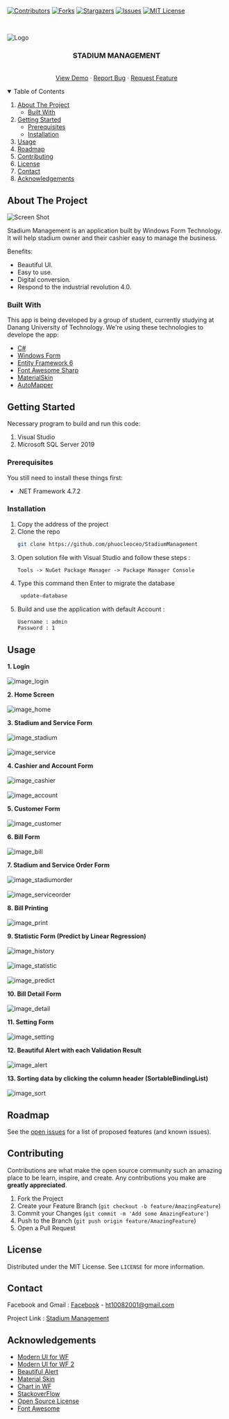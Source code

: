 [![Contributors][contributors-shield]][contributors-url]
[![Forks][forks-shield]][forks-url]
[![Stargazers][stars-shield]][stars-url]
[![Issues][issues-shield]][issues-url]
[![MIT License][license-shield]][license-url]



<!-- PROJECT LOGO -->
<br />

<p align="center">
  <p>
    <img src="https://scontent.fdad3-3.fna.fbcdn.net/v/t1.6435-9/195330762_815493585758575_987548520873735606_n.jpg?_nc_cat=100&ccb=1-3&_nc_sid=0debeb&_nc_ohc=ij4vYxZDONEAX_9m1go&_nc_ht=scontent.fdad3-3.fna&oh=c2dcfb4a69219e93d8bdd3118848ade1&oe=60E63461" alt="Logo">
  </p>

  <h3 align="center">STADIUM MANAGEMENT</h3>

  <p align="center">
    <br />
    <a href="#">View Demo</a>
    ·
    <a href="#">Report Bug</a>
    ·
    <a href="#">Request Feature</a>
  </p>
</p>

<!-- TABLE OF CONTENTS -->
<details open="open">
  <summary>Table of Contents</summary>
  <ol>
    <li>
      <a href="#about-the-project">About The Project</a>
      <ul>
        <li><a href="#built-with">Built With</a></li>
      </ul>
    </li>
    <li>
      <a href="#getting-started">Getting Started</a>
      <ul>
        <li><a href="#prerequisites">Prerequisites</a></li>
        <li><a href="#installation">Installation</a></li>
      </ul>
    </li>
    <li><a href="#usage">Usage</a></li>
    <li><a href="#roadmap">Roadmap</a></li>
    <li><a href="#contributing">Contributing</a></li>
    <li><a href="#license">License</a></li>
    <li><a href="#contact">Contact</a></li>
    <li><a href="#acknowledgements">Acknowledgements</a></li>
  </ol>
</details>



<!-- ABOUT THE PROJECT -->
## About The Project

![Screen Shot](https://scontent-hkg4-1.xx.fbcdn.net/v/t1.6435-9/196262815_815493562425244_2787253262331034431_n.jpg?_nc_cat=107&ccb=1-3&_nc_sid=0debeb&_nc_ohc=VArMYZfRGFAAX_TeB0R&_nc_ht=scontent-hkg4-1.xx&oh=d259b910f622cd75a6adcbe0a3a36143&oe=60E35618)

Stadium Management is an application built by Windows Form Technology.
It will help stadium owner and their cashier easy to manage the business. 

Benefits:
* Beautiful UI.
* Easy to use.
* Digital conversion.
* Respond to the industrial revolution 4.0.

### Built With

This app is being developed by a group of student, currently studying at Danang University of Technology. We're using these technologies to develope the app:
* [C#](https://docs.microsoft.com/en-us/dotnet/csharp/)
* [Windows Form](https://docs.microsoft.com/en-us/dotnet/desktop/winforms/?view=netframeworkdesktop-4.8)
* [Entity Framework 6](https://docs.microsoft.com/en-us/ef/ef6/)
* [Font Awesome Sharp](https://github.com/awesome-inc/FontAwesome.Sharp)
* [MaterialSkin](https://github.com/IgnaceMaes/MaterialSkin)
* [AutoMapper](https://github.com/AutoMapper/AutoMapper.EF6)


<!-- GETTING STARTED -->
## Getting Started

Necessary program to build and run this code:
  1. Visual Studio
  2. Microsoft SQL Server 2019
  

### Prerequisites

You still need to install these things first:
* .NET Framework 4.7.2


### Installation

1. Copy the address of the project
2. Clone the repo
   ```sh
   git clone https://github.com/phuocleoceo/StadiumManagement
   ```
3. Open solution file with Visual Studio and follow these steps : 
   ```
   Tools -> NuGet Package Manager -> Package Manager Console
   ```
4. Type this command then Enter to migrate the database
   ```sh
    update-database
   ```
5. Build and use the application with default Account : 
	```sh
    Username : admin
	Password : 1
   ```


<!-- USAGE EXAMPLES -->
## Usage

**1. Login**
    <br/>
    <br/>
    ![image_login](https://scontent-hkg4-1.xx.fbcdn.net/v/t1.6435-9/195136548_815493202425280_9115940674959402738_n.jpg?_nc_cat=102&ccb=1-3&_nc_sid=0debeb&_nc_ohc=dQ5kEyAjKDoAX8S1VTi&_nc_ht=scontent-hkg4-1.xx&oh=c304edd4a4d3815eb1e2b581c37c60ad&oe=60E5E1AD)
    
**2. Home Screen**
    <br/>
    <br/>
    ![image_home](https://scontent-hkg4-2.xx.fbcdn.net/v/t1.6435-9/198725438_815493265758607_4613143609379069645_n.jpg?_nc_cat=111&ccb=1-3&_nc_sid=0debeb&_nc_ohc=6y8WpBFW-MEAX_XgpgM&_nc_ht=scontent-hkg4-2.xx&oh=bbc715c4a24ec6da12005dd1245df0a2&oe=60E63E36)

**3. Stadium and Service Form**
    <br/>
    <br/>
    ![image_stadium](https://scontent-hkg4-1.xx.fbcdn.net/v/t1.6435-9/196232838_815493219091945_2900183378599531491_n.jpg?_nc_cat=102&ccb=1-3&_nc_sid=0debeb&_nc_ohc=s2t0S2vIk80AX-_jsBv&_nc_ht=scontent-hkg4-1.xx&oh=52fcae6afb304d29f3a53aa791cbb76a&oe=60E60FF6)
    <br/>
    <br/>
    ![image_service](https://scontent-hkg4-2.xx.fbcdn.net/v/t1.6435-9/194776954_815493292425271_1371536743179565002_n.jpg?_nc_cat=104&ccb=1-3&_nc_sid=0debeb&_nc_ohc=k4HRD4xs7JEAX95L8y3&_nc_oc=AQnS_zLvR8DLB9ezb6e7v17UUL68mymN1SAwyztvGjUihw3p9b6lfEYkpAJinWbrIbXltIRW8QUpU_fbfWyzCI2z&tn=LmsjCjdx2PD-F9Wv&_nc_ht=scontent-hkg4-2.xx&oh=bddd1e1319a5fbf7897ecc6f230d4a11&oe=60E2D89C)

**4. Cashier and Account Form**
    <br/>
    <br/>
    ![image_cashier](https://scontent-hkg4-2.xx.fbcdn.net/v/t1.6435-9/195043524_815493319091935_4438745078750132156_n.jpg?_nc_cat=110&ccb=1-3&_nc_sid=0debeb&_nc_ohc=cHshBRfS2ccAX9oXvAN&_nc_ht=scontent-hkg4-2.xx&oh=fd9314e37c3e2d201b0abea87fbcc8ff&oe=60E4CDA1)
    <br/>
    <br/>
    ![image_account](https://scontent-hkg4-2.xx.fbcdn.net/v/t1.6435-9/195314758_815493305758603_7974174112657686129_n.jpg?_nc_cat=110&ccb=1-3&_nc_sid=0debeb&_nc_ohc=8JukYCZjFgwAX9b4cg7&_nc_ht=scontent-hkg4-2.xx&oh=140e2562b3c94845866d5ee191afead8&oe=60E55CE8)
    
**5. Customer Form**
    <br/>
    <br/>
    ![image_customer](https://scontent.fdad3-3.fna.fbcdn.net/v/t1.6435-9/194380627_815493429091924_5481814397208925177_n.jpg?_nc_cat=100&ccb=1-3&_nc_sid=0debeb&_nc_ohc=BTcN7kcHTN4AX-YuFn8&_nc_ht=scontent.fdad3-3.fna&oh=ae648a61acd91693dafd27aaf5acb671&oe=60E3C7D0)
    
**6. Bill Form**
    <br/>
    <br/>
    ![image_bill](https://scontent-hkg4-1.xx.fbcdn.net/v/t1.6435-9/194548540_815493349091932_1322435278562048721_n.jpg?_nc_cat=107&ccb=1-3&_nc_sid=0debeb&_nc_ohc=aXF8EHxmTckAX_gtRrK&_nc_ht=scontent-hkg4-1.xx&oh=d099627873a574a3fd08cd5aebbb57d6&oe=60E67DA6)

**7. Stadium and Service Order Form**
    <br/>
    <br/>
    ![image_stadiumorder](https://scontent-hkg4-1.xx.fbcdn.net/v/t1.6435-9/194897947_815493372425263_9040807109111928773_n.jpg?_nc_cat=103&ccb=1-3&_nc_sid=0debeb&_nc_ohc=7Jt99x8dpUIAX8X8N95&_nc_ht=scontent-hkg4-1.xx&oh=efbe4d370d450ca2c4acf78fdccfb2f2&oe=60E6763D)
    <br/>
    <br/>
    ![image_serviceorder](https://scontent-hkg4-2.xx.fbcdn.net/v/t1.6435-9/197544575_815493375758596_3286887774662187651_n.jpg?_nc_cat=111&ccb=1-3&_nc_sid=0debeb&_nc_ohc=vYjfJ5PW2QcAX-cbu1-&tn=LmsjCjdx2PD-F9Wv&_nc_ht=scontent-hkg4-2.xx&oh=756cce859ac1e71830e3da635df0ea0e&oe=60E2F216)
    
**8. Bill Printing**
    <br/>
    <br/>
    ![image_print](https://scontent-hkg4-1.xx.fbcdn.net/v/t1.6435-9/196525769_815493209091946_3014370135695533723_n.jpg?_nc_cat=106&ccb=1-3&_nc_sid=0debeb&_nc_ohc=_TrHkSuovAUAX-0TDBy&_nc_ht=scontent-hkg4-1.xx&oh=32d5f5b023e0959233726cf131d87a15&oe=60E65CC0)

**9. Statistic Form (Predict by Linear Regression)**
    <br/>
    <br/>
    ![image_history](https://scontent-hkg4-2.xx.fbcdn.net/v/t1.6435-9/194344631_815493259091941_5577392730271391455_n.jpg?_nc_cat=111&ccb=1-3&_nc_sid=0debeb&_nc_ohc=cokoFwifEBMAX9C0t8j&_nc_ht=scontent-hkg4-2.xx&oh=11fc5fb0d6661cf324da9c2214b088ed&oe=60E5BFE3)
    <br/>
    <br/>
    ![image_statistic](https://scontent-hkg4-1.xx.fbcdn.net/v/t1.6435-9/195772363_815493435758590_4634449477676191199_n.jpg?_nc_cat=108&ccb=1-3&_nc_sid=0debeb&_nc_ohc=BpYPCfe3CPcAX-YO1tj&_nc_ht=scontent-hkg4-1.xx&oh=194c8eee46071061f01bc33b64aade4a&oe=60E5E934)
	  <br/>
    <br/>
    ![image_predict](https://scontent-hkg4-2.xx.fbcdn.net/v/t1.6435-9/194317507_815493462425254_5554214804572269630_n.jpg?_nc_cat=109&ccb=1-3&_nc_sid=0debeb&_nc_ohc=ZEGlxnIBR5sAX83x4Va&_nc_ht=scontent-hkg4-2.xx&oh=46593656de2be6854c9b5fe8f53effcf&oe=60E5DA9F)	

**10. Bill Detail Form**
    <br/>
    <br/>
    ![image_detail](https://scontent.fdad3-3.fna.fbcdn.net/v/t1.6435-9/195853289_815493512425249_6268977186115640058_n.jpg?_nc_cat=100&ccb=1-3&_nc_sid=0debeb&_nc_ohc=u00GBZ8Mkv4AX_fKNIK&_nc_ht=scontent.fdad3-3.fna&oh=6705f8f6ed9d9b9ed6fc7ef697599250&oe=60E3004E)

**11. Setting Form**
    <br/>
    <br/>
    ![image_setting](https://scontent-hkg4-1.xx.fbcdn.net/v/t1.6435-9/196859947_815493505758583_3519415714814294601_n.jpg?_nc_cat=108&ccb=1-3&_nc_sid=0debeb&_nc_ohc=0moSKJjTssgAX9PcVL-&tn=LmsjCjdx2PD-F9Wv&_nc_ht=scontent-hkg4-1.xx&oh=a56c3c3883e97a22dfd714027a4ee17a&oe=60E51D3D)

**12. Beautiful Alert with each Validation Result**
    <br/>
    <br/>
    ![image_alert](https://scontent-hkg4-1.xx.fbcdn.net/v/t1.6435-9/197515128_815493529091914_8345773639131057577_n.jpg?_nc_cat=106&ccb=1-3&_nc_sid=0debeb&_nc_ohc=fXNQ3q0SK6QAX8ZGT6a&_nc_ht=scontent-hkg4-1.xx&oh=2b02e763b11f48b3434f538e44a10a5d&oe=60E5B35D)

**13. Sorting data by clicking the column header (SortableBindingList<T>)**
    <br/>
    <br/>
    ![image_sort](https://scontent-hkg4-1.xx.fbcdn.net/v/t1.6435-9/197515128_815493529091914_8345773639131057577_n.jpg?_nc_cat=106&ccb=1-3&_nc_sid=0debeb&_nc_ohc=fXNQ3q0SK6QAX8ZGT6a&_nc_ht=scontent-hkg4-1.xx&oh=2b02e763b11f48b3434f538e44a10a5d&oe=60E5B35D)
 

<!-- ROADMAP -->
## Roadmap

See the [open issues](https://github.com/phuocleoceo/StadiumManagement) for a list of proposed features (and known issues).



<!-- CONTRIBUTING -->
## Contributing

Contributions are what make the open source community such an amazing place to be learn, inspire, and create. Any contributions you make are **greatly appreciated**.

1. Fork the Project
2. Create your Feature Branch (`git checkout -b feature/AmazingFeature`)
3. Commit your Changes (`git commit -m 'Add some AmazingFeature'`)
4. Push to the Branch (`git push origin feature/AmazingFeature`)
5. Open a Pull Request



<!-- LICENSE -->
## License

Distributed under the MIT License. See `LICENSE` for more information.



<!-- CONTACT -->
## Contact

Facebook and Gmail : [Facebook](https://facebook.com/phuocleoceo) - ht10082001@gmail.com

Project Link : [Stadium Management](https://github.com/phuocleoceo/StadiumManagement)



<!-- ACKNOWLEDGEMENTS -->
## Acknowledgements
* [Modern UI for WF](https://www.youtube.com/watch?v=5AsJJl7Bhvc)
* [Modern UI for WF 2](https://www.youtube.com/watch?v=BtOEztT1Qzk)
* [Beautiful Alert](https://www.youtube.com/watch?v=QTWKUkiEqpQ)
* [Material Skin](https://www.youtube.com/watch?v=gEtXGyn8OMA)
* [Chart in WF](https://www.youtube.com/watch?v=gqo2TGpCOlA)
* [StackoverFlow](https://stackoverflow.com/)
* [Open Source License](https://choosealicense.com)
* [Font Awesome](https://fontawesome.com)





<!-- MARKDOWN LINKS & IMAGES -->
<!-- https://www.markdownguide.org/basic-syntax/#reference-style-links -->
[contributors-shield]: https://img.shields.io/badge/CONTRIBUTORS-_4_-brightgreen?style=for-the-badge
[contributors-url]: https://github.com/phuocleoceo/StadiumManagement/graphs/contributors
[forks-shield]: https://img.shields.io/badge/FORKS-_0_-blue?style=for-the-badge
[forks-url]: https://github.com/phuocleoceo/StadiumManagement/network/members
[stars-shield]: https://img.shields.io/badge/STARS-_0_-blue?style=for-the-badge
[stars-url]: https://github.com/phuocleoceo/StadiumManagement/stargazers
[issues-shield]: https://img.shields.io/github/issues/othneildrew/Best-README-Template.svg?style=for-the-badge
[issues-url]: https://github.com/phuocleoceo/StadiumManagement/issues
[license-shield]: https://img.shields.io/github/license/othneildrew/Best-README-Template.svg?style=for-the-badge
[license-url]: https://github.com/phuocleoceo/StadiumManagement/blob/master/LICENSE.txt
[linkedin-shield]: https://img.shields.io/badge/-LinkedIn-black.svg?style=for-the-badge&logo=linkedin&colorB=555
[product-screenshot]: images/screenshot.png
